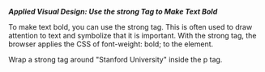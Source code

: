 ***Applied Visual Design: Use the strong Tag to Make Text Bold***

To make text bold, you can use the strong tag. This is often used to draw attention to text and symbolize that it is important. With the strong tag, the browser applies the CSS of font-weight: bold; to the element.


Wrap a strong tag around "Stanford University" inside the p tag.
